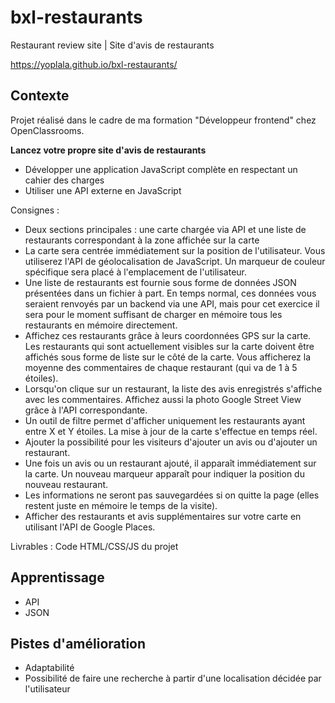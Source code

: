 # bxl-restaurants
Restaurant review site | Site d'avis de restaurants

https://yoplala.github.io/bxl-restaurants/


## Contexte

Projet réalisé dans le cadre de ma formation "Développeur frontend" chez OpenClassrooms.

**Lancez votre propre site d'avis de restaurants**
- Développer une application JavaScript complète en respectant un cahier des charges
- Utiliser une API externe en JavaScript

Consignes :
- Deux sections principales : une carte chargée via API et une liste de restaurants correspondant à la zone affichée sur la carte 
- La carte sera centrée immédiatement sur la position de l'utilisateur. Vous utiliserez l'API de géolocalisation de JavaScript. Un marqueur de couleur spécifique sera placé à l'emplacement de l'utilisateur.
- Une liste de restaurants est fournie sous forme de données JSON présentées dans un fichier à part. En temps normal, ces données vous seraient renvoyés par un backend via une API, mais pour cet exercice il sera pour le moment suffisant de charger en mémoire tous les restaurants en mémoire directement.
- Affichez ces restaurants grâce à leurs coordonnées GPS sur la carte. Les restaurants qui sont actuellement visibles sur la carte doivent être affichés sous forme de liste sur le côté de la carte. Vous afficherez la moyenne des commentaires de chaque restaurant (qui va de 1 à 5 étoiles).
- Lorsqu'on clique sur un restaurant, la liste des avis enregistrés s'affiche avec les commentaires. Affichez aussi la photo Google Street View grâce à l'API correspondante.
- Un outil de filtre permet d'afficher uniquement les restaurants ayant entre X et Y étoiles. La mise à jour de la carte s'effectue en temps réel.
- Ajouter la possibilité pour les visiteurs d'ajouter un avis ou d'ajouter un restaurant.
- Une fois un avis ou un restaurant ajouté, il apparaît immédiatement sur la carte. Un nouveau marqueur apparaît pour indiquer la position du nouveau restaurant.
- Les informations ne seront pas sauvegardées si on quitte la page (elles restent juste en mémoire le temps de la visite).
- Afficher des restaurants et avis supplémentaires sur votre carte en utilisant l'API de Google Places.

Livrables : Code HTML/CSS/JS du projet


## Apprentissage
- API
- JSON


## Pistes d'amélioration
- Adaptabilité
- Possibilité de faire une recherche à partir d'une localisation décidée par l'utilisateur
